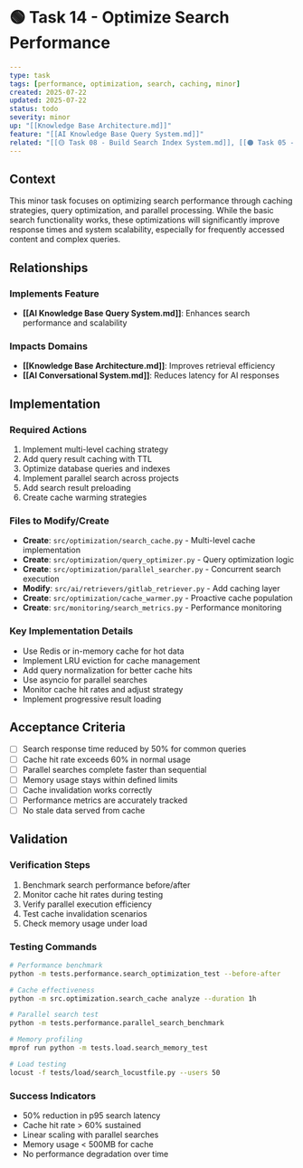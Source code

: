 # 🟢 Task 14 - Optimize Search Performance

```yaml
---
type: task
tags: [performance, optimization, search, caching, minor]
created: 2025-07-22
updated: 2025-07-22
status: todo
severity: minor
up: "[[Knowledge Base Architecture.md]]"
feature: "[[AI Knowledge Base Query System.md]]"
related: "[[🟡 Task 08 - Build Search Index System.md]], [[🟠 Task 05 - Create GitLab Content Retriever.md]]"
---
```

## Context

This minor task focuses on optimizing search performance through caching strategies, query optimization, and parallel processing. While the basic search functionality works, these optimizations will significantly improve response times and system scalability, especially for frequently accessed content and complex queries.

## Relationships

### Implements Feature

- **[[AI Knowledge Base Query System.md]]**: Enhances search performance and scalability

### Impacts Domains

- **[[Knowledge Base Architecture.md]]**: Improves retrieval efficiency
- **[[AI Conversational System.md]]**: Reduces latency for AI responses

## Implementation

### Required Actions

1. Implement multi-level caching strategy
2. Add query result caching with TTL
3. Optimize database queries and indexes
4. Implement parallel search across projects
5. Add search result preloading
6. Create cache warming strategies

### Files to Modify/Create

- **Create**: `src/optimization/search_cache.py` - Multi-level cache implementation
- **Create**: `src/optimization/query_optimizer.py` - Query optimization logic
- **Create**: `src/optimization/parallel_searcher.py` - Concurrent search execution
- **Modify**: `src/ai/retrievers/gitlab_retriever.py` - Add caching layer
- **Create**: `src/optimization/cache_warmer.py` - Proactive cache population
- **Create**: `src/monitoring/search_metrics.py` - Performance monitoring

### Key Implementation Details

- Use Redis or in-memory cache for hot data
- Implement LRU eviction for cache management
- Add query normalization for better cache hits
- Use asyncio for parallel searches
- Monitor cache hit rates and adjust strategy
- Implement progressive result loading

## Acceptance Criteria

- [ ] Search response time reduced by 50% for common queries
- [ ] Cache hit rate exceeds 60% in normal usage
- [ ] Parallel searches complete faster than sequential
- [ ] Memory usage stays within defined limits
- [ ] Cache invalidation works correctly
- [ ] Performance metrics are accurately tracked
- [ ] No stale data served from cache

## Validation

### Verification Steps

1. Benchmark search performance before/after
2. Monitor cache hit rates during testing
3. Verify parallel execution efficiency
4. Test cache invalidation scenarios
5. Check memory usage under load

### Testing Commands

```bash
# Performance benchmark
python -m tests.performance.search_optimization_test --before-after

# Cache effectiveness
python -m src.optimization.search_cache analyze --duration 1h

# Parallel search test
python -m tests.performance.parallel_search_benchmark

# Memory profiling
mprof run python -m tests.load.search_memory_test

# Load testing
locust -f tests/load/search_locustfile.py --users 50
```

### Success Indicators

- 50% reduction in p95 search latency
- Cache hit rate > 60% sustained
- Linear scaling with parallel searches
- Memory usage < 500MB for cache
- No performance degradation over time